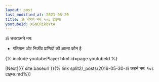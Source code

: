 ```yaml
---
layout: post
last_modified_at: 2021-03-29
title: ॐ भीमाय नमः १०८ टाइम्स
youtubeId: XGNCRikbYtA
---
```

 
 
 ॐ चचरात्मने नमः  
 
 -  गतिमान और निर्जीव प्राणियों की आत्मा कौन है 
 
  
 
  
 
 
 
 
 
 


{% include youtubePlayer.html id=page.youtubeId %}
 
[Next]({{ site.baseurl }}{% link  split2/_posts/2016-05-30-ॐ कहने नमः १०८ टाइम्स.md%})
 
